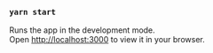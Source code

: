 ### `yarn start`

Runs the app in the development mode.\
Open [http://localhost:3000](http://localhost:3000) to view it in your browser.
